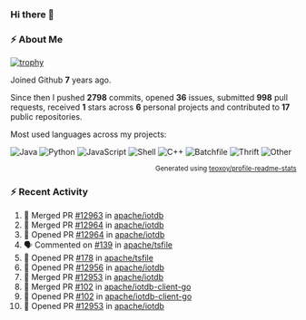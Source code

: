 ### Hi there 👋

### :zap: About Me

[![trophy](https://github-profile-trophy.vercel.app/?username=HTHou&theme=onedark)](https://github.com/ryo-ma/github-profile-trophy)
   
Joined Github **7** years ago.

Since then I pushed **2798** commits, opened **36** issues, submitted **998** pull requests, received **1** stars across **6** personal projects and contributed to **17** public repositories.

Most used languages across my projects:

![Java](https://img.shields.io/static/v1?style=flat-square&label=%E2%A0%80&color=555&labelColor=%23b07219&message=Java%EF%B8%B196.4%25)
![Python](https://img.shields.io/static/v1?style=flat-square&label=%E2%A0%80&color=555&labelColor=%233572A5&message=Python%EF%B8%B10.8%25)
![JavaScript](https://img.shields.io/static/v1?style=flat-square&label=%E2%A0%80&color=555&labelColor=%23f1e05a&message=JavaScript%EF%B8%B10.6%25)
![Shell](https://img.shields.io/static/v1?style=flat-square&label=%E2%A0%80&color=555&labelColor=%2389e051&message=Shell%EF%B8%B10.4%25)
![C++](https://img.shields.io/static/v1?style=flat-square&label=%E2%A0%80&color=555&labelColor=%23f34b7d&message=C%2B%2B%EF%B8%B10.4%25)
![Batchfile](https://img.shields.io/static/v1?style=flat-square&label=%E2%A0%80&color=555&labelColor=%23C1F12E&message=Batchfile%EF%B8%B10.3%25)
![Thrift](https://img.shields.io/static/v1?style=flat-square&label=%E2%A0%80&color=555&labelColor=%23D12127&message=Thrift%EF%B8%B10.2%25)
![Other](https://img.shields.io/static/v1?style=flat-square&label=%E2%A0%80&color=555&labelColor=%23ededed&message=Other%EF%B8%B10.4%25)

<p align="right"><sub>Generated using <a href="https://github.com/marketplace/actions/profile-readme-stats">teoxoy/profile-readme-stats</a></sub></p>


<!--![](https://github.com/HTHou/HTHou/blob/output/github-contribution-grid-snake.svg)-->

<!--![Haonan Hou's github stats](https://github-readme-stats.vercel.app/api?username=HTHou&count_private=true&show_icons=true&theme=onedark)-->

<!--![Haonan Hou's wakatime stats](https://github-readme-stats.vercel.app/api/wakatime?username=HTHou&layout=compact&theme=onedark)-->

<!--![Top Langs](https://github-readme-stats.vercel.app/api/top-langs/?username=HTHou&theme=onedark&layout=compact)-->

### :zap: Recent Activity
<!--START_SECTION:activity-->
1. 🎉 Merged PR [#12963](https://github.com/apache/iotdb/pull/12963) in [apache/iotdb](https://github.com/apache/iotdb)
2. 🎉 Merged PR [#12964](https://github.com/apache/iotdb/pull/12964) in [apache/iotdb](https://github.com/apache/iotdb)
3. 💪 Opened PR [#12964](https://github.com/apache/iotdb/pull/12964) in [apache/iotdb](https://github.com/apache/iotdb)
4. 🗣 Commented on [#139](https://github.com/apache/tsfile/pull/139#issuecomment-2235292718) in [apache/tsfile](https://github.com/apache/tsfile)
5. 💪 Opened PR [#178](https://github.com/apache/tsfile/pull/178) in [apache/tsfile](https://github.com/apache/tsfile)
6. 💪 Opened PR [#12956](https://github.com/apache/iotdb/pull/12956) in [apache/iotdb](https://github.com/apache/iotdb)
7. 🎉 Merged PR [#12953](https://github.com/apache/iotdb/pull/12953) in [apache/iotdb](https://github.com/apache/iotdb)
8. 🎉 Merged PR [#102](https://github.com/apache/iotdb-client-go/pull/102) in [apache/iotdb-client-go](https://github.com/apache/iotdb-client-go)
9. 💪 Opened PR [#102](https://github.com/apache/iotdb-client-go/pull/102) in [apache/iotdb-client-go](https://github.com/apache/iotdb-client-go)
10. 💪 Opened PR [#12953](https://github.com/apache/iotdb/pull/12953) in [apache/iotdb](https://github.com/apache/iotdb)
<!--END_SECTION:activity-->

<!--
**HTHou/HTHou** is a ✨ _special_ ✨ repository because its `README.md` (this file) appears on your GitHub profile.

Here are some ideas to get you started:

- 🔭 I’m currently working on ...
- 🌱 I’m currently learning ...
- 👯 I’m looking to collaborate on ...
- 🤔 I’m looking for help with ...
- 💬 Ask me about ...
- 📫 How to reach me: ...
- 😄 Pronouns: ...
- ⚡ Fun fact: ...
-->
